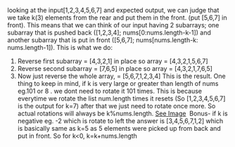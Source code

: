 looking at the input[1,2,3,4,5,6,7] and expected output, we can judge that we take k(3)
elements from the rear and put them in the front. (put [5,6,7] in front).
This means that we can think of our input having 2 subarrays; one subarray that is pushed
back ([1,2,3,4]; nums[0:nums.length-k-1]) and another subarray that is put in front
([5,6,7]; nums[nums.length-k: nums.length-1]). This is what we do:
1) Reverse first subarray = [4,3,2,1] in place so array = [4,3,2,1,5,6,7]
2) Reverse second subarray = [7,6,5] in place so array = [4,3,2,1,7,6,5]
3) Now just reverse the whole array, = [5,6,7,1,2,3,4]
This is the result.
One thing to keep in mind, if k is very large or greater than length of nums eg.101 or 8
. we dont need to rotate it 101 times. This is because everytime we rotate the list
num.length times it resets (So [1,2,3,4,5,6,7] is the output for k=7) after that we just need
to rotate once more. So actual rotations will always be k%nums.length.
[See Image](https://imgur.com/SGI4ijf)
​
Bonus- if k is negative eg. -2 which is rotate to left the answer is [3,4,5,6,7,1,2] which is
basically same as k=5 as 5 elements were picked up from back and put in front. So
for k<0, k=k+nums.length
